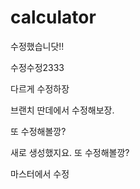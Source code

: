 # calculator

수정했습니닷!!


수정수정2333

다르게 수정하장

브랜치 딴데에서 수정해보장. 

또 수정해볼깡?

새로 생성했지요. 또 수정해볼깡?

마스터에서 수정
